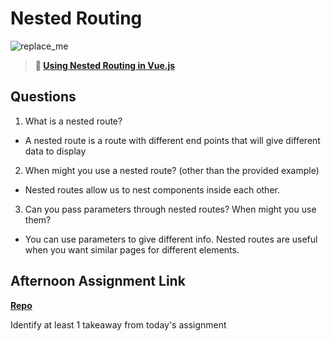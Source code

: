 # Nested Routing

![replace_me](https://codeworks.blob.core.windows.net/public/assets/img/illustrations/placeholder.svg)

> **📖 [Using Nested Routing in Vue.js](https://codeworksacademy.com/fs-student-guide/resources/wk6/04-Child-Routes)**

## Questions

1. What is a nested route?
 - A nested route is a route with different end points that will give different data to display
2. When might you use a nested route? (other than the provided example)
 - Nested routes allow us to nest components inside each other.
3. Can you pass parameters through nested routes? When might you use them?
 - You can use parameters to give different info. Nested routes are useful when you want similar pages for different elements.

## Afternoon Assignment Link

**[Repo](https://github.com/Ryan-Thrall/network)**

Identify at least 1 takeaway from today's assignment

